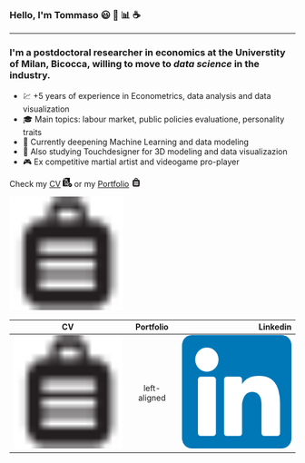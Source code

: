### Hello, I'm Tommaso :smiley: :rainbow: :bar_chart: :coffee:
___
### I'm a postdoctoral researcher in economics at the Universtity of Milan, Bicocca, willing to move to ***data science*** in the industry. 
* :chart: +5 years of experience in Econometrics, data analysis and data visualization 
* :mortar_board: Main topics: labour market, public policies evaluatione, personality traits 
* :milky_way: Currently deepening Machine Learning and data modeling
* :art: Also studying Touchdesigner for 3D modeling and data visualizazion 
* :video_game: Ex competitive martial artist and videogame pro-player


Check my [CV](https://github.com/tommella90/CV/blob/main/CV_RAMELLA.0.png) [![CV](https://github.com/tommella90/tommella90/blob/main/images/cv1.png)](https://github.com/tommella90/CV/blob/main/CV_RAMELLA.0.png)
 or my [Portfolio](https://github.com/tommella90/Tommy_Portfolio/blob/main/README.md)
 [![Portfolio](https://github.com/tommella90/tommella90/blob/main/images/pf1.png)](https://github.com/tommella90/Tommy_Portfolio)


<img src="https://github.com/tommella90/tommella90/blob/main/images/pf1.png" width="200" height="200">


| CV                         |   Portfolio                  |  Linkedin                   |
|----------------------------|:----------------------------:|----------------------------:|
|<img src="https://github.com/tommella90/tommella90/blob/main/images/pf1.png" width="200" height="200">          |  left-aligned |<img src="https://github.com/tommella90/tommella90/blob/main/images/linkedin.png" width="200" height="200">      |
